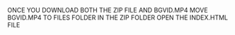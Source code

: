 ONCE YOU DOWNLOAD BOTH THE ZIP FILE AND BGVID.MP4 
MOVE BGVID.MP4 TO FILES FOLDER IN THE ZIP FOLDER
OPEN THE INDEX.HTML FILE 

